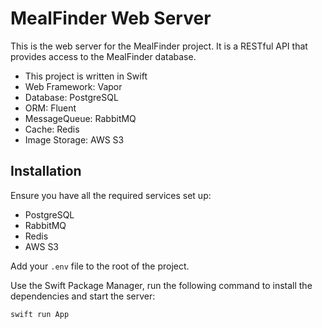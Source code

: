 # MealFinder Web Server

This is the web server for the MealFinder project. It is a RESTful API that provides access to the MealFinder database.

- This project is written in Swift
- Web Framework: Vapor
- Database: PostgreSQL
- ORM: Fluent
- MessageQueue: RabbitMQ
- Cache: Redis
- Image Storage: AWS S3

## Installation
Ensure you have all the required services set up:
- PostgreSQL
- RabbitMQ
- Redis
- AWS S3

Add your `.env` file to the root of the project.

Use the Swift Package Manager, run the following command to install the dependencies and start the server:
```bash
swift run App
```

